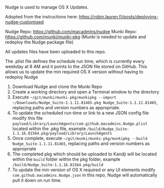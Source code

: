 Nudge is used to manage OS X Updates.

Adopted from the instructions here: https://robin.lauren.fi/posts/deploying-nudge-customised

Nudge Repo: https://github.com/macadmins/nudge
Munki Repo: https://github.com/munki/munki-pkg (Munki is needed to update and redeploy the Nudge package file)

All updates files have been uploaded to this repo.

The .plist file defines the schedule run time, which is currently every weekday at 8 AM and it points to the JSON file stored on GitHub.
This allows us to update the min required OS X version without having to redeploy Nudge

1. Download Nudge and clone the Munki Repo
2. Create a working directory and open a Terminal window to the directory
3. Execute `~/git/munki/munki-pkg/munkipkg --import ~/Downloads/Nudge_Suite-1.1.11.81465.pkg Nudge_Suite-1.1.11.81465`, replacing paths and version numbers as appropriate.
4. To update the scheduled run-time or link to a new JSON config file modify this file `payload/Library/LaunchAgents/com.github.macadmins.Nudge.plist` located within the .pkg file, example `/build/Nudge_Suite-1.1.16.81564.pkg/payload/Library/LaunchAgents`
5. Once complete, execute `~/git/munki/munki-pkg/munkipkg --build Nudge_Suite-1.1.11.81465`, replacing paths and version numbers as appropriate
6. The completed pkg which should be uploaded to Kandji will be located within the `build` folder within the pkg folder, example `/build/Nudge_Suite-1.1.16.81564.pkg/build`
7. To update the min version of OS X required or any UI elements modify `com.github.macadmins.Nudge.json` in this repo, Nudge will automatically pull it down on run time.